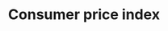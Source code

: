 ---
title: Consumer price index
longTitle: 'Consumer price index'
tags:
- gccommon
usedFor:
- "[[Price indexes]]"
---